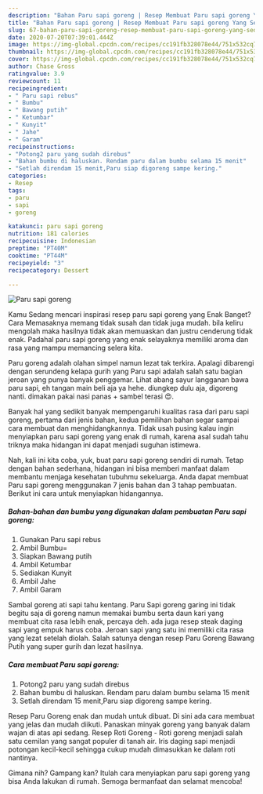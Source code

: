 ```yaml
---
description: "Bahan Paru sapi goreng | Resep Membuat Paru sapi goreng Yang Sedap"
title: "Bahan Paru sapi goreng | Resep Membuat Paru sapi goreng Yang Sedap"
slug: 67-bahan-paru-sapi-goreng-resep-membuat-paru-sapi-goreng-yang-sedap
date: 2020-07-20T07:39:01.444Z
image: https://img-global.cpcdn.com/recipes/cc191fb328078e44/751x532cq70/paru-sapi-goreng-foto-resep-utama.jpg
thumbnail: https://img-global.cpcdn.com/recipes/cc191fb328078e44/751x532cq70/paru-sapi-goreng-foto-resep-utama.jpg
cover: https://img-global.cpcdn.com/recipes/cc191fb328078e44/751x532cq70/paru-sapi-goreng-foto-resep-utama.jpg
author: Chase Gross
ratingvalue: 3.9
reviewcount: 11
recipeingredient:
- " Paru sapi rebus"
- " Bumbu"
- " Bawang putih"
- " Ketumbar"
- " Kunyit"
- " Jahe"
- " Garam"
recipeinstructions:
- "Potong2 paru yang sudah direbus"
- "Bahan bumbu di haluskan. Rendam paru dalam bumbu selama 15 menit"
- "Setlah direndam 15 menit,Paru siap digoreng sampe kering."
categories:
- Resep
tags:
- paru
- sapi
- goreng

katakunci: paru sapi goreng 
nutrition: 181 calories
recipecuisine: Indonesian
preptime: "PT40M"
cooktime: "PT44M"
recipeyield: "3"
recipecategory: Dessert

---
```



![Paru sapi goreng](https://img-global.cpcdn.com/recipes/cc191fb328078e44/751x532cq70/paru-sapi-goreng-foto-resep-utama.jpg)

Kamu Sedang mencari inspirasi resep paru sapi goreng yang Enak Banget? Cara Memasaknya memang tidak susah dan tidak juga mudah. bila keliru mengolah maka hasilnya tidak akan memuaskan dan justru cenderung tidak enak. Padahal paru sapi goreng yang enak selayaknya memiliki aroma dan rasa yang mampu memancing selera kita.

Paru goreng adalah olahan simpel namun lezat tak terkira. Apalagi dibarengi dengan serundeng kelapa gurih yang Paru sapi adalah salah satu bagian jeroan yang punya banyak penggemar. Lihat abang sayur langganan bawa paru sapi, eh tangan main beli aja ya hehe. diungkep dulu aja, digoreng nanti. dimakan pakai nasi panas + sambel terasi 😍.

Banyak hal yang sedikit banyak mempengaruhi kualitas rasa dari paru sapi goreng, pertama dari jenis bahan, kedua pemilihan bahan segar sampai cara membuat dan menghidangkannya. Tidak usah pusing kalau ingin menyiapkan paru sapi goreng yang enak di rumah, karena asal sudah tahu triknya maka hidangan ini dapat menjadi suguhan istimewa.


Nah, kali ini kita coba, yuk, buat paru sapi goreng sendiri di rumah. Tetap dengan bahan sederhana, hidangan ini bisa memberi manfaat dalam membantu menjaga kesehatan tubuhmu sekeluarga. Anda dapat membuat Paru sapi goreng menggunakan 7 jenis bahan dan 3 tahap pembuatan. Berikut ini cara untuk menyiapkan hidangannya.

<!--inarticleads1-->

##### Bahan-bahan dan bumbu yang digunakan dalam pembuatan Paru sapi goreng:

1. Gunakan  Paru sapi rebus
1. Ambil  Bumbu=
1. Siapkan  Bawang putih
1. Ambil  Ketumbar
1. Sediakan  Kunyit
1. Ambil  Jahe
1. Ambil  Garam


Sambal goreng ati sapi tahu kentang. Paru Sapi goreng garing ini tidak begitu saja di goreng namun memakai bumbu serta daun kari yang membuat cita rasa lebih enak, percaya deh. ada juga resep steak daging sapi yang empuk harus coba. Jeroan sapi yang satu ini memiliki cita rasa yang lezat setelah diolah. Salah satunya dengan resep Paru Goreng Bawang Putih yang super gurih dan lezat hasilnya. 

<!--inarticleads2-->

##### Cara membuat Paru sapi goreng:

1. Potong2 paru yang sudah direbus
1. Bahan bumbu di haluskan. Rendam paru dalam bumbu selama 15 menit
1. Setlah direndam 15 menit,Paru siap digoreng sampe kering.


Resep Paru Goreng enak dan mudah untuk dibuat. Di sini ada cara membuat yang jelas dan mudah diikuti. Panaskan minyak goreng yang banyak dalam wajan di atas api sedang. Resep Roti Goreng - Roti goreng menjadi salah satu cemilan yang sangat populer di tanah air. Iris daging sapi menjadi potongan kecil-kecil sehingga cukup mudah dimasukkan ke dalam roti nantinya. 

Gimana nih? Gampang kan? Itulah cara menyiapkan paru sapi goreng yang bisa Anda lakukan di rumah. Semoga bermanfaat dan selamat mencoba!
